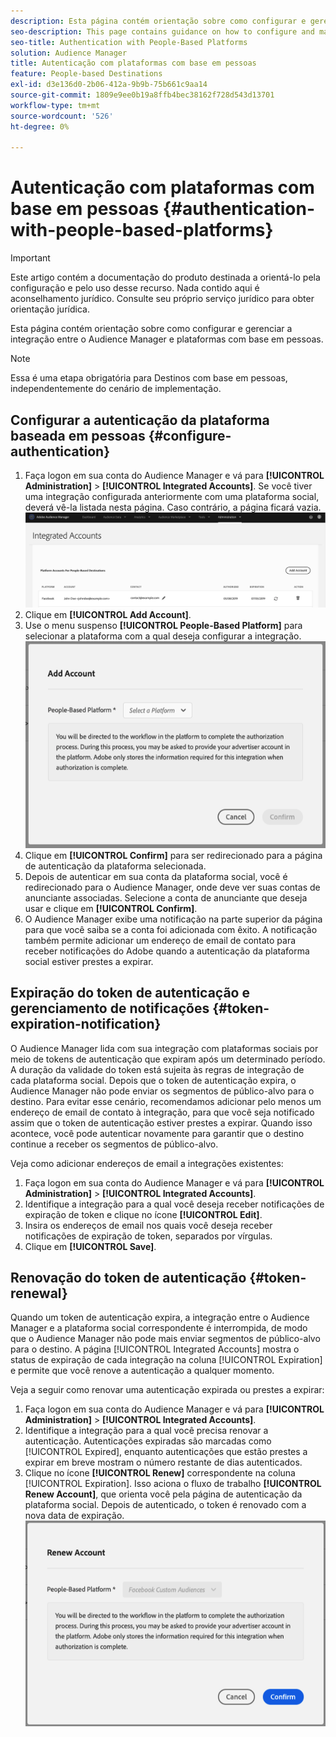 ```yaml
---
description: Esta página contém orientação sobre como configurar e gerenciar a integração entre o Audience Manager e as plataformas com base em pessoas.
seo-description: This page contains guidance on how to configure and manage the integration between Audience Manager and people-based platforms.
seo-title: Authentication with People-Based Platforms
solution: Audience Manager
title: Autenticação com plataformas com base em pessoas
feature: People-based Destinations
exl-id: d3e136d0-2b06-412a-9b9b-75b661c9aa14
source-git-commit: 1809e9ee0b19a8ffb4bec38162f728d543d13701
workflow-type: tm+mt
source-wordcount: '526'
ht-degree: 0%

---
```



# Autenticação com plataformas com base em pessoas {#authentication-with-people-based-platforms}

>[!IMPORTANT]
>Este artigo contém a documentação do produto destinada a orientá-lo pela configuração e pelo uso desse recurso. Nada contido aqui é aconselhamento jurídico. Consulte seu próprio serviço jurídico para obter orientação jurídica.

Esta página contém orientação sobre como configurar e gerenciar a integração
entre o Audience Manager e plataformas com base em pessoas.

>[!NOTE]
>Essa é uma etapa obrigatória para Destinos com base em pessoas, independentemente do cenário de implementação.

## Configurar a autenticação da plataforma baseada em pessoas {#configure-authentication}

1. Faça logon em sua conta do Audience Manager e vá para **[!UICONTROL Administration]** > **[!UICONTROL Integrated Accounts]**. Se você tiver uma integração configurada anteriormente com uma plataforma social, deverá vê-la listada nesta página. Caso contrário, a página ficará vazia.
   ![integração baseada em pessoas](assets/pbd-config.png)
2. Clique em **[!UICONTROL Add Account]**.
3. Use o menu suspenso **[!UICONTROL People-Based Platform]** para selecionar a plataforma com a qual deseja configurar a integração.
   ![plataforma baseada em pessoas](assets/pbd-add.png)
4. Clique em **[!UICONTROL Confirm]** para ser redirecionado para a página de autenticação da plataforma selecionada.
5. Depois de autenticar em sua conta da plataforma social, você é redirecionado para o Audience Manager, onde deve ver suas contas de anunciante associadas. Selecione a conta de anunciante que deseja usar e clique em **[!UICONTROL Confirm]**.
6. O Audience Manager exibe uma notificação na parte superior da página para que você saiba se a conta foi adicionada com êxito. A notificação também permite adicionar um endereço de email de contato para receber notificações do Adobe quando a autenticação da plataforma social estiver prestes a expirar.

## Expiração do token de autenticação e gerenciamento de notificações {#token-expiration-notification}

O Audience Manager lida com sua integração com plataformas sociais por meio de tokens de autenticação que expiram após um determinado período. A duração da validade do token está sujeita às regras de integração de cada plataforma social. Depois que o token de autenticação expira, o Audience Manager não pode enviar os segmentos de público-alvo para o destino. Para evitar esse cenário, recomendamos adicionar pelo menos um endereço de email de contato à integração, para que você seja notificado assim que o token de autenticação estiver prestes a expirar. Quando isso acontece, você pode autenticar novamente para garantir que o destino continue a receber os segmentos de público-alvo.

Veja como adicionar endereços de email a integrações existentes:

1. Faça logon em sua conta do Audience Manager e vá para **[!UICONTROL Administration]** > **[!UICONTROL Integrated Accounts]**.
1. Identifique a integração para a qual você deseja receber notificações de expiração de token e clique no ícone **[!UICONTROL Edit]**.
1. Insira os endereços de email nos quais você deseja receber notificações de expiração de token, separados por vírgulas.
1. Clique em **[!UICONTROL Save]**.

## Renovação do token de autenticação {#token-renewal}

Quando um token de autenticação expira, a integração entre o Audience Manager e a plataforma social correspondente é interrompida, de modo que o Audience Manager não pode mais enviar segmentos de público-alvo para o destino. A página [!UICONTROL Integrated Accounts] mostra o status de expiração de cada integração na coluna [!UICONTROL Expiration] e permite que você renove a autenticação a qualquer momento.

Veja a seguir como renovar uma autenticação expirada ou prestes a expirar:
1. Faça logon em sua conta do Audience Manager e vá para **[!UICONTROL Administration]** > **[!UICONTROL Integrated Accounts]**.
1. Identifique a integração para a qual você precisa renovar a autenticação. Autenticações expiradas são marcadas como [!UICONTROL Expired], enquanto autenticações que estão prestes a expirar em breve mostram o número restante de dias autenticados.
1. Clique no ícone **[!UICONTROL Renew]** correspondente na coluna [!UICONTROL Expiration]. Isso aciona o fluxo de trabalho **[!UICONTROL Renew Account]**, que orienta você pela página de autenticação da plataforma social. Depois de autenticado, o token é renovado com a nova data de expiração.
   ![pbd-renew](assets/pbd-renew.png)

